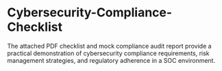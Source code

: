 # Cybersecurity-Compliance-Checklist

The attached PDF checklist and mock compliance audit report provide a practical demonstration of cybersecurity compliance requirements, risk management strategies, and regulatory adherence in a SOC environment.
